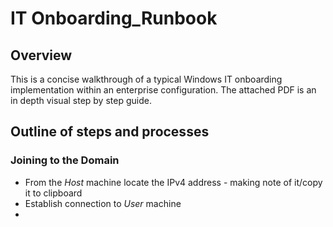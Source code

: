# IT Onboarding_Runbook

## Overview
This is a concise walkthrough of a typical Windows IT onboarding implementation within an enterprise configuration.  The attached PDF is an in depth visual step by step guide.

## Outline of steps and processes

### Joining to the Domain
- From the _Host_ machine locate the IPv4 address - making note of it/copy it to clipboard
- Establish connection to _User_ machine
- 
